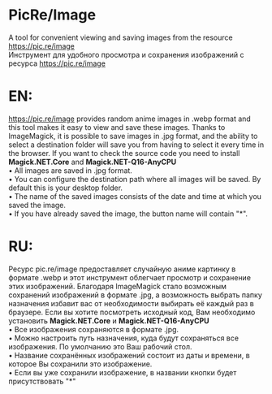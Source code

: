 # PicRe/Image
A tool for convenient viewing and saving images from the resource https://pic.re/image<br/>
Инструмент для удобного просмотра и сохранения изображений с ресурса https://pic.re/image<br/>


# EN:
https://pic.re/image provides random anime images in .webp format and this tool makes it easy to view and save these images. Thanks to ImageMagick, it is possible to save images in .jpg format, and the ability to select a destination folder will save you from having to select it every time in the browser. If you want to check the source code you need to install **Magick.NET.Core** and **Magick.NET-Q16-AnyCPU**<br/>
• All images are saved in .jpg format.<br/>
• You can configure the destination path where all images will be saved. By default this is your desktop folder.<br/>
• The name of the saved images consists of the date and time at which you saved the image.<br/>
• If you have already saved the image, the button name will contain "*".<br/>


# RU:
Ресурс pic.re/image предоставляет случайную аниме картинку в формате .webp и этот инструмент облегчает просмотр и сохранение этих изображений. Благодаря ImageMagick стало возможным сохранений изображений в формате .jpg, а возможность выбрать папку назначения избавит вас от необходимости выбирать её каждый раз в браузере. Если вы хотите посмотреть исходный код, Вам необходимо установить **Magick.NET.Core** и **Magick.NET-Q16-AnyCPU**<br/>
• Все изображения сохраняются в формате .jpg.<br/>
• Можно настроить путь назначения, куда будут сохраняться все изображения. По умолчанию это Ваш рабочий стол.<br/>
• Название сохранённых изображений состоит из даты и времени, в которое Вы сохранили это изображение.<br/>
• Если вы уже сохранили изображение, в названии кнопки будет присутствовать "*"<br/>
